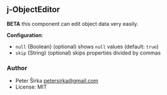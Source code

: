 ## j-ObjectEditor

__BETA__ this component can edit object data very easily.

__Configuration__:

- `null` {Boolean} (optional) shows `null` values (default: `true`)
- `skip` {String} (optional) skips properties divided by commas

### Author

- Peter Širka <petersirka@gmail.com>
- License: MIT